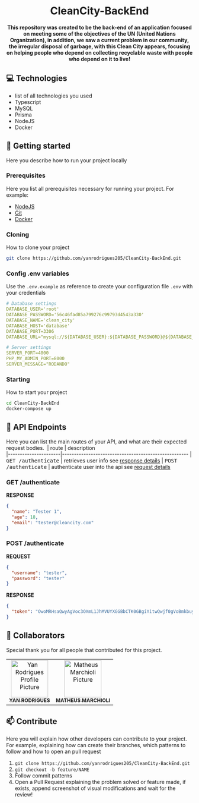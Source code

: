 <h1 align="center" style="font-weight: bold;">CleanCity-BackEnd</h1>

<p align="center">
    <b>This repository was created to be the back-end of an application focused on meeting some of the objectives of the UN (United Nations Organization), in addition, we saw a current problem in our community, the irregular disposal of garbage, with this Clean City appears, focusing on helping people who depend on collecting recyclable waste with people who depend on it to live!</b>
</p>

<h2 id="technologies">💻 Technologies</h2>

- list of all technologies you used
- Typescript
- MySQL
- Prisma
- NodeJS
- Docker

<h2 id="started">🚀 Getting started</h2>

Here you describe how to run your project locally

<h3>Prerequisites</h3>

Here you list all prerequisites necessary for running your project. For example:

- [NodeJS](https://nodejs.org/en)
- [Git](https://git-scm.com/)
- [Docker](https://www.docker.com/)

<h3>Cloning</h3>

How to clone your project

```bash
git clone https://github.com/yanrodrigues205/CleanCity-BackEnd.git
```

<h3>Config .env variables</h2>

Use the `.env.example` as reference to create your configuration file `.env` with your credentials

```yaml
# Database settings 
DATABASE_USER='root'
DATABASE_PASSWORD='56c46fad85a799276c99793d4543a330'
DATABASE_NAME='clean_city'
DATABASE_HOST='database'
DATABASE_PORT=3306
DATABASE_URL="mysql://${DATABASE_USER}:${DATABASE_PASSWORD}@${DATABASE_HOST}/${DATABASE_NAME}"

# Server settings
SERVER_PORT=4000
PHP_MY_ADMIN_PORT=8000
SERVER_MESSAGE="RODANDO"
```

<h3>Starting</h3>

How to start your project

```bash
cd CleanCity-BackEnd
docker-compose up
```

<h2 id="routes">📍 API Endpoints</h2>

Here you can list the main routes of your API, and what are their expected request bodies.
​
| route               | description                                          
|----------------------|-----------------------------------------------------
| <kbd>GET /authenticate</kbd>     | retrieves user info see [response details](#get-auth-detail)
| <kbd>POST /authenticate</kbd>     | authenticate user into the api see [request details](#post-auth-detail)

<h3 id="get-auth-detail">GET /authenticate</h3>

**RESPONSE**
```json
{
  "name": "Tester 1",
  "age": 18,
  "email": "tester@cleancity.com"
}
```

<h3 id="post-auth-detail">POST /authenticate</h3>

**REQUEST**
```json
{
  "username": "tester",
  "password": "tester"
}
```

**RESPONSE**
```json
{
  "token": "OwoMRHsaQwyAgVoc3OXmL1JhMVUYXGGBbCTK0GBgiYitwQwjf0gVoBmkbuyy0pSi"
}
```

<h2 id="colab">🤝 Collaborators</h2>

Special thank you for all people that contributed for this project.

<table>
  <tr>
    <td align="center">
      <a href="#">
        <img src="https://avatars.githubusercontent.com/u/92941649?v=4" width="100px;" alt="Yan Rodrigues Profile Picture"/><br>
        <sub>
          <b>YAN RODRIGUES</b>
        </sub>
      </a>
    </td>
    <td align="center">
      <a href="#">
        <img src="https://avatars.githubusercontent.com/u/101331964?v=4" width="100px;" alt="Matheus Marchioli Picture"/><br>
        <sub>
          <b>MATHEUS MARCHIOLI</b>
        </sub>
      </a>
    </td>
  </tr>
</table>

<h2 id="contribute">📫 Contribute</h2>

Here you will explain how other developers can contribute to your project. For example, explaining how can create their branches, which patterns to follow and how to open an pull request

1. `git clone https://github.com/yanrodrigues205/CleanCity-BackEnd.git`
2. `git checkout -b feature/NAME`
3. Follow commit patterns
4. Open a Pull Request explaining the problem solved or feature made, if exists, append screenshot of visual modifications and wait for the review!
